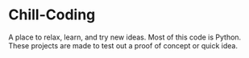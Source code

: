 # Chill-Coding
A place to relax, learn, and try new ideas.
Most of this code is Python. These projects are made to
test out a proof of concept or quick idea.
